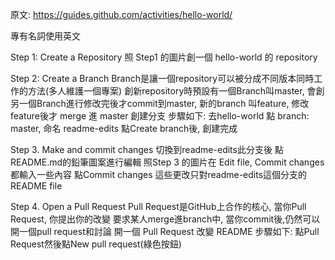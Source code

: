 原文: https://guides.github.com/activities/hello-world/

專有名詞使用英文

Step 1: Create a Repository
照 Step1 的圖片創一個 hello-world 的 repository

Step 2: Create a Branch
Branch是讓一個repository可以被分成不同版本同時工作的方法(多人維護一個專案)
創新repository時預設有一個Branch叫master, 會創另一個Branch進行修改完後才commit到master, 
新的branch 叫feature, 修改feature後才 merge 進 master
創建分支 步驟如下:
去hello-world 點 branch: master, 命名 readme-edits
點Create branch後, 創建完成

Step 3. Make and commit changes
切換到readme-edits此分支後
點README.md的鉛筆圖案進行編輯
照Step 3 的圖片在 Edit file, Commit changes 都輸入一些內容
點Commit changes 
這些更改只對readme-edits這個分支的README file

Step 4. Open a Pull Request
Pull Request是GitHub上合作的核心, 當你Pull Request, 你提出你的改變
要求某人merge進branch中, 當你commit後,仍然可以開一個pull request和討論
開一個 Pull Request 改變 README 步驟如下:
點Pull Request然後點New pull request(綠色按鈕)


